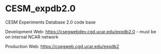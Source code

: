 # CESM_expdb2.0
CESM Experiments Database 2.0 code base

Development Web: https://csegwebdev.cgd.ucar.edu/expdb2.0 - must be on internal NCAR network

Production Web: https://csegweb.cgd.ucar.edu/expdb2
